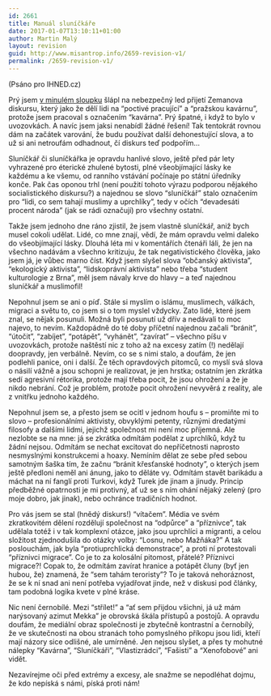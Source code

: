 ```yaml
---
id: 2661
title: Manuál sluníčkáře
date: 2017-01-07T13:10:11+01:00
author: Martin Malý
layout: revision
guid: http://www.misantrop.info/2659-revision-v1/
permalink: /2659-revision-v1/
---
```

(Psáno pro IHNED.cz)

Prý jsem [v minulém sloupku](http://www.misantrop.info/marketingovy-omyl-prazske-kavarny/) šlápl na nebezpečný led přijetí Zemanova diskursu, který jako že dělí lidi na “poctivé pracující” a “pražskou kavárnu”, protože jsem pracoval s označením “kavárna”. Prý špatné, i když to bylo v uvozovkách. A navíc jsem jaksi nenabídl žádné řešení! Tak tentokrát rovnou dám na začátek varování, že budu používat další dehonestující slova, a to už si ani netroufám odhadnout, čí diskurs teď podpořím…

Sluníčkář či sluníčkářka je opravdu hanlivé slovo, ještě před pár lety vyhrazené pro éterické zhulené bytosti, plné všeobjímající lásky ke každému a ke všemu, od ranního vstávání počínaje po státní úředníky konče. Pak čas oponou trhl (není použití tohoto výrazu podporou nějakého socialistického diskursu?) a najednou se slovo “sluníčkář” stalo označením pro “lidi, co sem tahají muslimy a uprchlíky”, tedy v očích “devadesáti procent národa” (jak se rádi označují) pro všechny ostatní.

Takže jsem jednoho dne ráno zjistil, že jsem vlastně sluníčkář, aniž bych musel cokoli udělat. Lidé, co mne znají, vědí, že mám opravdu velmi daleko do všeobjímající lásky. Dlouhá léta mi v komentářích čtenáři láli, že jen na všechno nadávám a všechno kritizuju, že tak negativistického člověka, jako jsem já, je vůbec marno číst. Když jsem slyšel slova “občanský aktivista”, “ekologický aktivista”, “lidskoprávní aktivista” nebo třeba “student kulturologie z Brna”, měl jsem návaly krve do hlavy &#8211; a teď najednou sluníčkář a muslimofil!

Nepohnul jsem se ani o píď. Stále si myslím o islámu, muslimech, válkách, migraci a světu to, co jsem si o tom myslel vždycky. Zato lidé, které jsem znal, se nějak posunuli. Možná byli posunutí už dřív a nedávali to moc najevo, to nevím. Každopádně do té doby příčetní najednou začali “bránit”, “útočit”, “zabíjet”, “potápět”, “vyhánět”, “zavírat” &#8211; všechno píšu v uvozovkách, protože naštěstí nic z toho až na excesy zatím (!) nedělají doopravdy, jen verbálně. Nevím, co se s nimi stalo, a doufám, že jen podlehli panice, oni i další. Že těch opravdových pitomců, co myslí svá slova o násilí vážně a jsou schopni je realizovat, je jen hrstka; ostatním jen zkrátka sedí agresivní rétorika, protože mají třeba pocit, že jsou ohrožení a že je nikdo nebrání. Což je problém, protože pocit ohrožení nevyvěrá z reality, ale z vnitřku jednoho každého.

Nepohnul jsem se, a přesto jsem se ocitl v jednom houfu s &#8211; promiňte mi to slovo &#8211; profesionálními aktivisty, obvyklými petenty, různými dredatými filosofy a dalšími lidmi, jejichž společnost mi není moc příjemná. Ale nezlobte se na mne: já se zkrátka odmítám podělat z uprchlíků, když tu žádní nejsou. Odmítám se nechat excitovat do nepříčetnosti naprosto nesmyslnými konstrukcemi a hoaxy. Nemíním dělat ze sebe před sebou samotným šaška tím, že začnu “bránit křesťanské hodnoty”, o kterých jsem ještě předloni neměl ani ánung, jako to děláte vy. Odmítám stavět barikádu a máchat na ní fanglí proti Turkovi, když Turek jde jinam a jinudy. Princip předběžné opatrnosti je mi protivný, ať už se s ním ohání nějaký zelený (pro moje dobro, jak jinak), nebo ochránce tradičních hodnot.

Pro vás jsem se stal (hnědý diskurs!) “vítačem”. Média ve svém zkratkovitém dělení rozdělují společnost na “odpůrce” a “příznivce”, tak udělala totéž i v tak komplexní otázce, jako jsou uprchlíci a migranti, a celou složitost zjednodušila do otázky volby: “Losnu, nebo Mažňáka?” A tak poslouchám, jak byla “protiuprchlická demonstrace”, a proti ní protestovali “příznivci migrace”. Co je to za kolosální pitomost, přátelé? Příznivci migrace?! Copak to, že odmítám zavírat hranice a potápět čluny (byť jen hubou, že) znamená, že “sem tahám teroristy”? To je taková nehoráznost, že se k ní snad ani není potřeba vyjadřovat jinde, než v diskusi pod články, tam podobná logika kvete v plné kráse.

Nic není černobílé. Mezi “střílet!” a “ať sem přijdou všichni, já už mám narýsovaný azimut Mekka” je obrovská škála přístupů a postojů. A opravdu doufám, že mediální obraz společnosti je zbytečně kontrastní a černobílý, že ve skutečnosti na obou stranách toho pomyslného příkopu jsou lidi, kteří mají názory sice odlišné, ale umírněné. Jen nejsou slyšet, a přes ty mohutné nálepky “Kavárna”, “Sluníčkáři”, “Vlastizrádci”, “Fašisti” a “Xenofobové” ani vidět.

Nezavírejme oči před extrémy a excesy, ale snažme se nepodléhat dojmu, že kdo nepíská s námi, píská proti nám!